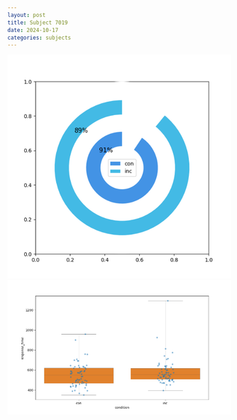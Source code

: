 ```yaml
---
layout: post
title: Subject 7019
date: 2024-10-17
categories: subjects
---
```


![](data/7019/run-14/7019_accuracy_by_condition.png)
![](data/7019/run-14/7019_rt.png)
